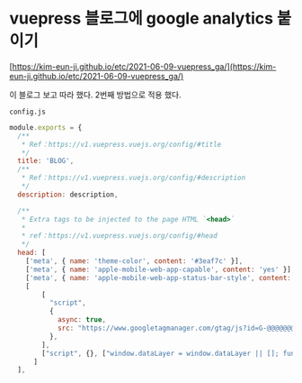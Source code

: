 # vuepress 블로그에 google analytics 붙이기

[https://kim-eun-ji.github.io/etc/2021-06-09-vuepress_ga/](https://kim-eun-ji.github.io/etc/2021-06-09-vuepress_ga/)

이 블로그 보고 따라 했다.
2번째 방법으로 적용 했다.

`config.js`
```js 
module.exports = {
  /**
   * Ref：https://v1.vuepress.vuejs.org/config/#title
   */
  title: 'BLOG',
  /**
   * Ref：https://v1.vuepress.vuejs.org/config/#description
   */
  description: description,

  /**
   * Extra tags to be injected to the page HTML `<head>`
   *
   * ref：https://v1.vuepress.vuejs.org/config/#head
   */
  head: [
    ['meta', { name: 'theme-color', content: '#3eaf7c' }],
    ['meta', { name: 'apple-mobile-web-app-capable', content: 'yes' }],
    ['meta', { name: 'apple-mobile-web-app-status-bar-style', content: 'black' }],
    [
        [
	      "script",
	      {
	        async: true,
	        src: "https://www.googletagmanager.com/gtag/js?id=G-@@@@@@@@",
	      },
	    ],
	    ["script", {}, ["window.dataLayer = window.dataLayer || []; function gtag(){dataLayer.push(arguments);} gtag('js', new Date()); gtag('config', 'G-@@@@@@@@');"]],
	  ]
  ],
```
<!--stackedit_data:
eyJoaXN0b3J5IjpbLTE5NzczNDE5NzYsMjA0Njc5NDM1NywtOT
UxMDA2MTAyXX0=
-->